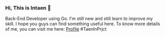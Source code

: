 ### Hi, This is Intaen 👋

Back-End Developer using Go. I'm still new and still learn to improve my skill. I hope you guys can find something useful here. To know more details of me, you can visit me here: [Profile](https://intaen.carrd.co/) #TaenInPrjct
